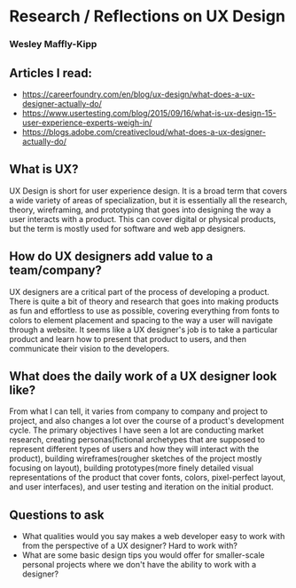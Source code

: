 # Research / Reflections on UX Design
### Wesley Maffly-Kipp

## Articles I read:
- https://careerfoundry.com/en/blog/ux-design/what-does-a-ux-designer-actually-do/
- https://www.usertesting.com/blog/2015/09/16/what-is-ux-design-15-user-experience-experts-weigh-in/
- https://blogs.adobe.com/creativecloud/what-does-a-ux-designer-actually-do/

## What is UX?
UX Design is short for user experience design. It is a broad term that covers a wide variety of areas of specialization, but it is essentially all the research, theory, wireframing, and prototyping that goes into designing the way a user interacts with a product. This can cover digital or physical products, but the term is mostly used for software and web app designers.

## How do UX designers add value to a team/company?
UX designers are a critical part of the process of developing a product. There is quite a bit of theory and research that goes into making products as fun and effortless to use as possible, covering everything from fonts to colors to element placement and spacing to the way a user will navigate through a website. It seems like a UX designer's job is to take a particular product and learn how to present that product to users, and then communicate their vision to the developers.

## What does the daily work of a UX designer look like?
From what I can tell, it varies from company to company and project to project, and also changes a lot over the course of a product's development cycle. The primary objectives I have seen a lot are conducting market research, creating personas(fictional archetypes that are supposed to represent different types of users and how they will interact with the product), building wireframes(rougher sketches of the project mostly focusing on layout), building prototypes(more finely detailed visual representations of the product that cover fonts, colors, pixel-perfect layout, and user interfaces), and user testing and iteration on the initial product.

## Questions to ask
- What qualities would you say makes a web developer easy to work with from the perspective of a UX designer? Hard to work with?
- What are some basic design tips you would offer for smaller-scale personal projects where we don't have the ability to work with a designer?


